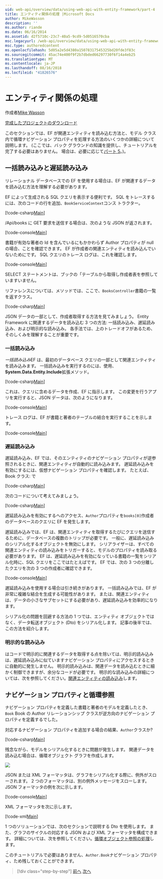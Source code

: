 ```yaml
---
uid: web-api/overview/data/using-web-api-with-entity-framework/part-4
title: エンティティ関係の処理 |Microsoft Docs
author: MikeWasson
description: ''
ms.author: riande
ms.date: 06/16/2014
ms.assetid: d2f5710c-23c7-40a5-9cd9-5d0516570cba
msc.legacyurl: /web-api/overview/data/using-web-api-with-entity-framework/part-4
msc.type: authoredcontent
ms.openlocfilehash: 5d05a2e5d4380a15078317545325bd20fde3f83c
ms.sourcegitcommit: 45ac74e400f9f2b7dbded66297730f6f14a4eb25
ms.translationtype: MT
ms.contentlocale: ja-JP
ms.lasthandoff: 08/16/2018
ms.locfileid: "41826576"
---
```

<a name="handling-entity-relations"></a>エンティティ関係の処理
====================
作成者[Mike Wasson](https://github.com/MikeWasson)

[完成したプロジェクトのダウンロード](https://github.com/MikeWasson/BookService)

このセクションでは、EF が関連エンティティを読み込む方法と、モデル クラス内で循環ナビゲーション プロパティを処理する方法のいくつかの詳細について説明します。 (ここでは、バック グラウンドの知識を提供し、チュートリアルを完了する必要はありません。 場合は、必要に応じて[パート 5](part-5.md)。)。

## <a name="eager-loading-versus-lazy-loading"></a>一括読み込みと遅延読み込み

リレーショナル データベースでの EF を使用する場合は、EF が関連するデータを読み込む方法を理解する必要があります。

EF によって生成される SQL クエリを表示する便利です。 SQL をトレースするには、次のコードの行を追加、`BookServiceContext`コンス トラクター。

[!code-csharp[Main](part-4/samples/sample1.cs)]

/Api/books に GET 要求を送信する場合は、次のような JSON が返されます。

[!code-console[Main](part-4/samples/sample2.cmd)]

書籍が有効な著者の Id を含んでいるにもかかわらず Author プロパティが null の場合、ことを確認できます。 EF が作成者の関連エンティティを読み込んでいないためにです。 SQL クエリのトレース ログは、これを確認します。

[!code-console[Main](part-4/samples/sample3.sql)]

SELECT ステートメントは、ブックの「テーブルから取得し作成者表を参照していますいません。

リファレンスについては、メソッドでは、ここで、`BooksController`書籍の一覧を返すクラス。

[!code-csharp[Main](part-4/samples/sample4.cs)]

JSON データの一部として、作成者取得する方法を見てみましょう。 Entity Framework に関連するデータを読み込む 3 つの方法: 一括読み込み、遅延読み込み、および明示的な読み込み。 各手法では、上のトレードオフがあるため、そのしくみを理解することが重要です。

### <a name="eager-loading"></a>一括読み込み

*一括読み込み*EF は、最初のデータベース クエリの一部として関連エンティティを読み込みます。 一括読み込みを実行するのには、使用、 **System.Data.Entity.Include**拡張メソッド。

[!code-csharp[Main](part-4/samples/sample5.cs)]

これは、クエリに含めるデータを作成、EF に指示します。 この変更を行うアプリを実行すると、JSON データは、次のようになります。

[!code-console[Main](part-4/samples/sample6.cmd)]

トレース ログは、EF が書籍と著者のテーブルの結合を実行することを示します。

[!code-console[Main](part-4/samples/sample7.cmd)]

### <a name="lazy-loading"></a>遅延読み込み

遅延読み込み、EF では、そのエンティティのナビゲーション プロパティが逆参照されるときに、関連エンティティが自動的に読み込みます。 遅延読み込みを有効にするには、仮想ナビゲーション プロパティを確認します。 たとえば、Book クラス: で

[!code-csharp[Main](part-4/samples/sample8.cs?highlight=6)]

次のコードについて考えてみましょう。

[!code-csharp[Main](part-4/samples/sample9.cs)]

遅延読み込みを有効にするへのアクセス、`Author`プロパティを`books[0]`作成者のデータベースのクエリに EF を発生します。

遅延読み込みでは、EF は、関連エンティティを取得するたびにクエリを送信するために、データベースの複数のトリップが必要です。 一般に、遅延読み込みのシリアル化するオブジェクトを無効にします。 シリアライザーは、すべての関連エンティティの読み込みをトリガーすると、モデルのプロパティを読み取る必要があります。 EF は、遅延読み込みを有効になっている書籍の一覧をシリアル化時に、SQL クエリをここではたとえばです。 EF では、次の 3 つの分離したクエリを次の 3 つの作成者に確認できます。

[!code-console[Main](part-4/samples/sample10.sql)]

遅延読み込みを使用する場合は引き続きがあります。 一括読み込みでは、EF が非常に複雑な結合を生成する可能性があります。 または、関連エンティティは、データの小さなサブセットにする必要があり、遅延読み込みを効率的になります。

シリアル化の問題を回避する方法の 1 つでは、エンティティ オブジェクトではなく、データ転送オブジェクト (Dto) をシリアル化します。 記事の後半では、この方法を紹介します。

### <a name="explicit-loading"></a>明示的な読み込み

はコードで明示的に関連するデータを取得する点を除いては、明示的読み込みは、遅延読み込みに似ていますナビゲーション プロパティにアクセスするときに自動的に発生しません。 明示的読み込みは、関連データを読み込むときに細かく制御できますが、余分なコードが必要です。 明示的な読み込みの詳細については、次を参照してください。[関連エンティティの読み込み](https://msdn.microsoft.com/data/jj574232#explicit)します。

## <a name="navigation-properties-and-circular-references"></a>ナビゲーション プロパティと循環参照

ナビゲーション プロパティを定義した書籍と著者のモデルを定義したとき、 `Book` Book の Author リレーションシップ クラスが逆方向のナビゲーション プロパティを定義するでした。

対応するナビゲーション プロパティを追加する場合の結果、`Author`クラスか?

[!code-csharp[Main](part-4/samples/sample11.cs?highlight=7)]

残念ながら、モデルをシリアル化するときに問題が発生します。 関連データを読み込む場合は、循環オブジェクト グラフを作成します。

![](part-4/_static/image1.png)

JSON または XML フォーマッタは、グラフをシリアル化する際に、例外がスローされます。 2 つのフォーマッタは、別の例外メッセージをスローします。 JSON フォーマッタの例を次に示します。

[!code-console[Main](part-4/samples/sample12.cmd)]

XML フォーマッタを次に示します。

[!code-xml[Main](part-4/samples/sample13.xml)]

1 つのソリューションでは、次のセクションで説明する Dto を使用します。 また、グラフのサイクルの対応する JSON および XML フォーマッタを構成できます。 詳細については、次を参照してください。[循環オブジェクト参照の処理](../../formats-and-model-binding/json-and-xml-serialization.md#handling_circular_object_references)します。

このチュートリアルで必要はありません、`Author.Book`ナビゲーション プロパティ、ため残しておくことができます。

> [!div class="step-by-step"]
> [前へ](part-3.md)
> [次へ](part-5.md)
